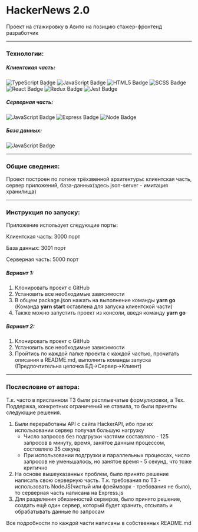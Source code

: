<h1>HackerNews 2.0</h1>
<p>Проект на стажировку в Авито на позицию стажер-фронтенд разработчик</p>
<hr/>
<h3>Технологии:</h3>
<h5>Клиентская часть:</h5>
<div id="technologyStack">
<img src="https://img.shields.io/badge/TypeScript-blue?logo=TypeScript&logoColor=white&style=for-the-badge" alt="TypeScript Badge"/>
<img src="https://img.shields.io/badge/JavaScript-yellow?logo=JavaScript&logoColor=white&style=for-the-badge" alt="JavaScript Badge"/>
<img src="https://img.shields.io/badge/HTML5-orange?logo=HTML5&logoColor=white&style=for-the-badge" alt="HTML5 Badge"/>
<img src="https://img.shields.io/badge/SCSS-grey?logo=SASS&logoColor=white&style=for-the-badge" alt="SCSS Badge"/>
<img src="https://img.shields.io/badge/React-blue?logo=React&logoColor=white&style=for-the-badge" alt="React Badge"/>
<img src="https://img.shields.io/badge/Redux-blueviolet?logo=Redux&logoColor=white&style=for-the-badge" alt="Redux Badge"/>
<img src="https://img.shields.io/badge/Jest-blue?logo=Jest&logoColor=white&style=for-the-badge" alt="Jest Badge"/>
</div>

<h5>Серверная часть:</h5>
<div id="technologyStack">
<img src="https://img.shields.io/badge/JavaScript-yellow?logo=JavaScript&logoColor=white&style=for-the-badge" alt="JavaScript Badge"/>
<img src="https://img.shields.io/badge/Express-white?logo=Express&logoColor=black&style=for-the-badge" alt="Express Badge"/>
<img src="https://img.shields.io/badge/Node.JS-grey?logo=Node.JS&logoColor=white&style=for-the-badge" alt="Node Badge"/>
</div>
<h5>База данных:</h5>
<div id="technologyStack">
<img src="https://img.shields.io/badge/JSONServer-red?logo=JavaScript&logoColor=white&style=for-the-badge" alt="JavaScript Badge"/>
</div>
<hr/>
<h3>Общие сведения:</h3>
<p>Проект построен по логике трёхзвенной архитектуры: клиентская часть, сервер приложений, база-данных(здесь json-server - имитация хранилища)</p>
<hr/>
<h3>Инструкция по запуску:</h3>
<p>
Приложение использует следующие порты:
</p>
<p>Клиентская часть: 3000 порт</p>
<p>База данных: 3001 порт</p>
<p>Серверная часть: 5000 порт</p>
<h5>Вариант 1:</h5>
<ol>
<li>Клонировать проект с GitHub</li>
<li>Установить все необходимые зависимости</li>
<li>В общем package.json нажать на выполнение команды <b>yarn go</b> (Команда <b>yarn start</b>
оставлена для запуска клиентской части)</li>
<li>Также можно запустить проект из консоли, введя команду <b>yarn go</b></li>
</ol>
<h5>Вариант 2:</h5>
<ol>
<li>Клонировать проект с GitHub</li>
<li>Установить все необходимые зависимости</li>
<li>Пройтись по каждой папке проекта с каждой частью, прочитать описания в README.md, выполнить команды запуска (Предпочтительна цепочка БД->Сервер->Клиент)</li>
</ol>

<hr/>

<h3>Послесловие от автора:</h3>
<p>Т.к. часто в присланном ТЗ были расплывчатые формулировки, а Тех. Поддержка, конкретных ограничений не ставила, то были приняты следующие решения.</p>
<ol>
<li>Были переработаны API с сайта HackerAPI, ибо при их использовании сервер получал большую нагрузку
<ul>
<li>Число запросов без подгрузки частями составляло - 125 запросов в минуту, время, занятое данным процессом, состовляло 35 секунд</li>
<li>При использовании подгрузки и параллельных процессах, число запросов не уменьшалось, но занятое время - 5 секунд, что тоже критично</li>
</ul>
</li>
<li>На основе вышеуказанных проблем, было принято решение написать свою серверную часть. Т.к. требования по ТЗ - использовать NodeJS(чистый или фреймворк - требования не было), то серверная часть написана на Express.js</li>
<li>Для разделения обязанностей серверов, было принято решение, создать ещё один сервер, который будет хранить, отсылать и обрабатывать данные по запросам</li>
</ol>

Все подробности по каждой части написаны в собственных README.md


